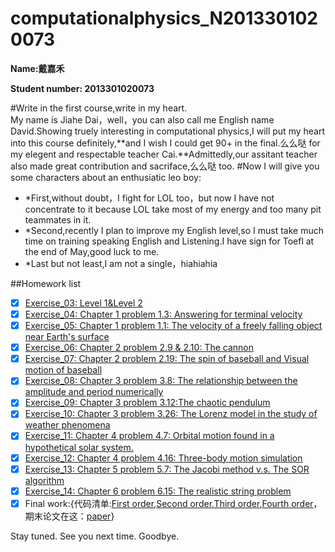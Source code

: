 # computationalphysics_N2013301020073
**Name:戴嘉禾**

**Student number: 2013301020073**

#Write in the first course,write in my heart.  
My name is Jiahe Dai，well，you can also call me English name David.Showing truely interesting in computational physics,I will put my heart into this course definitely,**and I wish I could get 90+ in the final.么么哒 for my elegent and respectable teacher Cai.**Admittedly,our assitant teacher also made great contribution and sacriface,么么哒 too.
#Now I will give you some characters about an enthusiatic leo boy:
- *First,without doubt，I fight for LOL too，but now I have not concentrate to it because LOL take most of my energy and too many pit teammates in it.
- *Second,recently I plan to improve my English level,so I must take much time on training speaking English and Listening.I have sign for Toefl at the end of May,good luck to me.
- *Last but not least,I am not a single，hiahiahia

##Homework list
- [x] [Exercise_03: Level 1&Level 2](https://github.com/daijiahe/computationalphysics_N2013301020073/blob/master/Exercise3.md)
- [x] [Exercise_04: Chapter 1 problem 1.3: Answering for terminal velocity](https://github.com/daijiahe/computationalphysics_N2013301020073/blob/master/%E7%AC%AC%E5%9B%9B%E6%AC%A1%E4%BD%9C%E4%B8%9Achapter1.md)
- [x] [Exercise_05: Chapter 1 problem 1.1: The velocity of a freely falling object near Earth's surface](https://github.com/daijiahe/computationalphysics_N2013301020073/blob/master/Exercise5.md)
- [x] [Exercise_06: Chapter 2 problem 2.9 & 2.10: The cannon](https://www.zybuluo.com/David88/note/410390)
- [x] [Exercise_07: Chapter 2 problem 2.19: The spin of baseball and Visual motion of baseball](https://www.zybuluo.com/David88/note/411250)
- [x] [Exercise_08: Chapter 3 problem 3.8: The relationship between the amplitude and period numerically](https://www.zybuluo.com/David88/note/412517)
- [x] [Exercise_09: Chapter 3 problem 3.12:The chaotic pendulum](https://www.zybuluo.com/David88/note/412574)
- [x] [Exercise_10: Chapter 3 problem 3.26: The Lorenz model in the study of weather phenomena](https://www.zybuluo.com/David88/note/413457)
- [x] [Exercise_11: Chapter 4 problem 4.7: Orbital motion found in a hypothetical solar system.](https://www.zybuluo.com/David88/note/413489)
- [x] [Exercise_12: Chapter 4 problem 4.16: Three-body motion simulation](https://www.zybuluo.com/David88/note/413582)
- [x] [Exercise_13: Chapter 5 problem 5.7: The Jacobi method v.s. The SOR algorithm]()
- [x] [Exercise_14: Chapter 6 problem 6.15: The realistic string problem]()
- [x] Final work:{代码清单:[First order](https://github.com/daijiahe/computationalphysics_N2013301020073/blob/master/Final/weights.py),[Second order](https://github.com/daijiahe/computationalphysics_N2013301020073/blob/master/Final/(Squish%E7%9A%84%E9%85%8D%E7%BD%AE%E6%96%87%E4%BB%B6)config.py),[Third order](https://github.com/daijiahe/computationalphysics_N2013301020073/blob/master/Final/%EF%BC%88Squish%E7%9A%84Game%E5%AF%B9%E8%B1%A1%EF%BC%89objects.py),[Fourth order](https://github.com/daijiahe/computationalphysics_N2013301020073/blob/master/Final/%EF%BC%88%E4%B8%BBGame%E6%A8%A1%E5%9D%97%EF%BC%89squish.py)，期末论文在这：[paper](https://github.com/daijiahe/computationalphysics_N2013301020073/blob/master/Final/Final%20Python.pdf)}

Stay tuned. See you next time. Goodbye.
